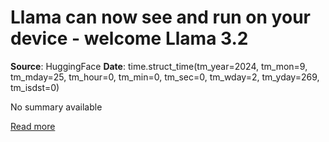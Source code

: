 # Llama can now see and run on your device - welcome Llama 3.2

**Source**: HuggingFace
**Date**: time.struct_time(tm_year=2024, tm_mon=9, tm_mday=25, tm_hour=0, tm_min=0, tm_sec=0, tm_wday=2, tm_yday=269, tm_isdst=0)

No summary available

[Read more](https://huggingface.co/blog/llama32)
